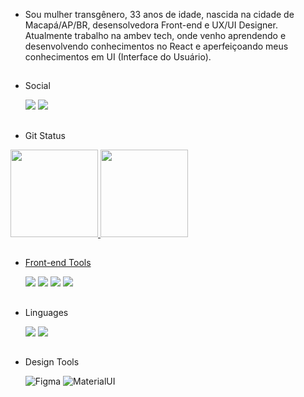 
- Sou mulher transgênero, 33 anos de idade, nascida na cidade de Macapá/AP/BR, desensolvedora Front-end e UX/UI Designer. Atualmente trabalho na ambev tech, onde venho aprendendo e desenvolvendo conhecimentos no React e aperfeiçoando meus conhecimentos em UI (Interface do Usuário).

 ##

- Social

  <div>
    <a href="https://www.linkedin.com/in/urariel/" target="_blank"><img src="https://img.shields.io/badge/-LinkedIn-0A66C2?logo=LinkedIn&logoColor=white&style=flat"             target="_blank"></a>
    <a href="https://www.instagram.com/urslariel/" target="_blank"><img src="https://img.shields.io/badge/-Instagram-E4405F?logo=Instagram&logoColor=white&style=flat" target="_blank"></a>
  </div>
    
 ##
  
 - Git Status
  
  <div>
    <a href="https://github.com/ursulariel">
    <img height="140em" src="https://github-readme-stats.vercel.app/api/top-langs/?username=ursulariel&layout=compact&langs_count=7&theme=dracula"/>
    <a href="https://github.com/ursulariel">
    <img height="140em" src="https://github-readme-stats.vercel.app/api?username=Ursulariel&theme=dracula&show_icons=true"/>
  </div>
 
 ##
     
 - Front-end Tools
     
     <div>
    <a href="https://developer.mozilla.org/pt-BR/docs/Web/HTML/Element" target="_blank"><img src="https://img.shields.io/badge/-HTML5-E34F26?logo=HTML5&logoColor=white&style=flat" target="_blank"></a>
    <a href="https://developer.mozilla.org/pt-BR/docs/Web/CSS" target="_blank"><img src="https://img.shields.io/badge/-CSS3-1572B6?logo=CSS3&logoColor=white&style=flat" target="_blank"></a>
    <a href="https://getbootstrap.com/" target="_blank"><img src="https://img.shields.io/badge/-Bootstrap-7952B3?logo=Bootstrap&logoColor=white&style=flat"></a>
    <a href="https://reactjs.org/" target="_blank"><img src="https://img.shields.io/badge/-ReactJs-61DAFB?logo=react&logoColor=white&style=flat"></a>
  </div>
  
  ##
   
 - Linguages
   
    <div>
    <a href="https://www.instagram.com/urslariel/" target="_blank"><img src="https://img.shields.io/badge/-JavaScript-F7DF1E?logo=JavaScript&logoColor=black&style=flat"></a>
    <a href="https://www.instagram.com/urslariel/" target="_blank"><img src="https://img.shields.io/badge/-TypeScript-3178C6?logo=TypeScript&logoColor=black&style=flat"></a>
    </div>
     
  ##
   
 - Design Tools

   ![Figma](https://img.shields.io/badge/-Figma-F24E1E?logo=Figma&logoColor=white&style=flat)
   ![MaterialUI](https://img.shields.io/badge/-MaterialUI-0081CB?logo=MaterialUI&logoColor=white&style=flat)
 
  ##

